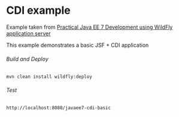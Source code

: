 CDI example  
=====================================
Example taken from [Practical Java EE 7 Development using WildFly application server](http://www.itbuzzpress.com/ebooks/java-ee-7-development-on-wildfly.html)

This example demonstrates a basic JSF + CDI application

###### Build and Deploy
```shell
mvn clean install wildfly:deploy
```

###### Test
```shell
http://localhost:8080/javaee7-cdi-basic
```
